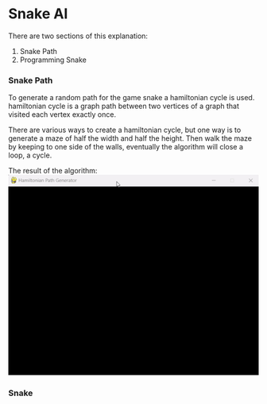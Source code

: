 # Snake AI #

There are two sections of this explanation:

1. Snake Path
2. Programming Snake

### Snake Path ###

To generate a random path for the game snake a hamiltonian cycle is used. hamiltonian cycle is a graph path between two
vertices of a graph that visited each vertex exactly once.

There are various ways to create a hamiltonian cycle, but one way is to generate a maze of half the width and half the
height. Then walk the maze by keeping to one side of the walls, eventually the algorithm will close a loop, a cycle.

The result of the algorithm:
![hamiltonian_path_gif.gif](gifs%2Fhamiltonian_path_gif.gif)

### Snake ###

